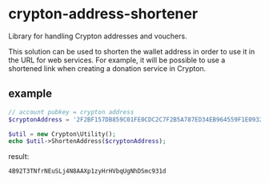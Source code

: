 # crypton-address-shortener
Library for handling Crypton addresses and vouchers.

This solution can be used to shorten the wallet address in order to use it in the URL for web services.
For example, it will be possible to use a shortened link when creating a donation service in Crypton.

## example

```php
// account pubkey = crypton address
$cryptonAddress = '2F2BF157DB859C01FE0CDC2C7F2B5A787ED34EB964559F1E093237EE4707249C';

$util = new Crypton\Utility();
echo $util->ShortenAddress($cryptonAddress);
```

result:

```
4B92T3TNfrNEuSLj4N8AAXp1zyHrHVbqUgNhDSmc931d
```
